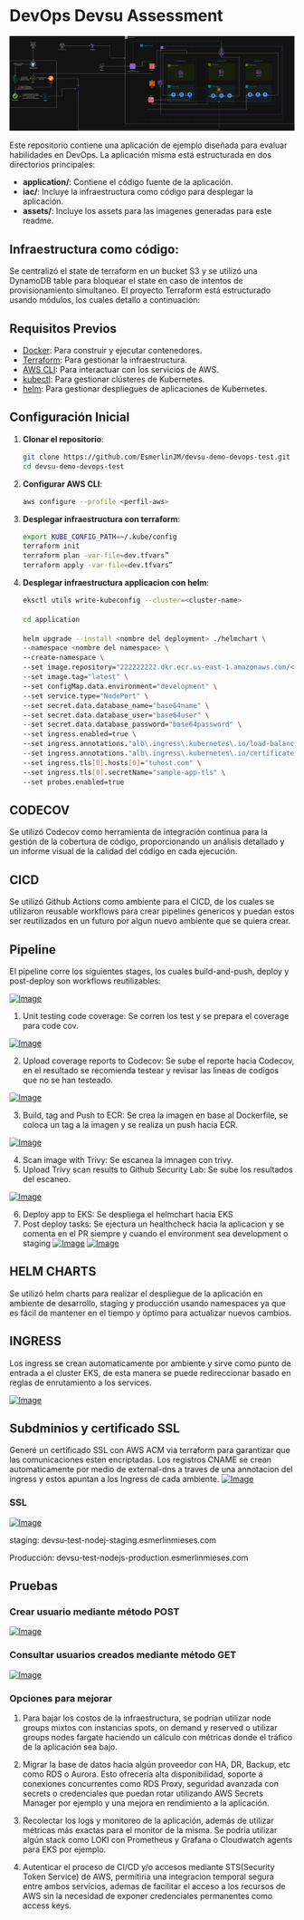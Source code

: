 # DevOps Devsu Assessment

[![Image](assets/images/devsu-test.drawio.png "Diagrama")](assets/images/devsu-test.drawio.png)

Este repositorio contiene una aplicación de ejemplo diseñada para evaluar habilidades en DevOps. La aplicación misma está estructurada en dos directorios principales:

- **application/**: Contiene el código fuente de la aplicación.
- **iac/**: Incluye la infraestructura como código para desplegar la aplicación.
- **assets/**: Incluye los assets para las imagenes generadas para este readme.

## Infraestructura como código:
Se centralizó el state de terraform en un bucket S3 y se utilizó una DynamoDB table para bloquear el state en caso de intentos de provisionamiento simultaneo.
El proyecto Terraform está estructurado usando módulos, los cuales detallo a continuación:

## Requisitos Previos

- [Docker](https://www.docker.com/): Para construir y ejecutar contenedores.
- [Terraform](https://www.terraform.io/): Para gestionar la infraestructura.
- [AWS CLI](https://aws.amazon.com/cli/): Para interactuar con los servicios de AWS.
- [kubectl](https://kubernetes.io/docs/tasks/tools/): Para gestionar clústeres de Kubernetes.
- [helm](https://helm.sh): Para gestionar despliegues de aplicaciones de Kubernetes.

## Configuración Inicial

1. **Clonar el repositorio**:

   ```bash
   git clone https://github.com/EsmerlinJM/devsu-demo-devops-test.git
   cd devsu-demo-devops-test

2. **Configurar AWS CLI**:

    ```bash
    aws configure --profile <perfil-aws>

3. **Desplegar infraestructura con terraform**:
    ```bash
    export KUBE_CONFIG_PATH=~/.kube/config 
    terraform init
    terraform plan -var-file=dev.tfvars”
    terraform apply -var-file=dev.tfvars”

3. **Desplegar infraestructura applicacion con helm**:
    ```bash
    eksctl utils write-kubeconfig --cluster=<cluster-name>
    
    cd application

    helm upgrade --install <nombre del deployment> ./helmchart \
    --namespace <nombre del namespace> \
    --create-namespace \
    --set image.repository="222222222.dkr.ecr.us-east-1.amazonaws.com/<tu-repo>" \
    --set image.tag="latest" \
    --set configMap.data.environment="development" \
    --set service.type="NodePort" \
    --set secret.data.database_name="base64name" \
    --set secret.data.database_user="base64user" \
    --set secret.data.database_password="base64password" \
    --set ingress.enabled=true \
    --set ingress.annotations."alb\.ingress\.kubernetes\.io/load-balancer-name"="lb-name"
    --set ingress.annotations."alb\.ingress\.kubernetes\.io/certificate-arn"="arn:aws:acm:us-east-1:2222222222:certificate/932e95c7-2295-414f-9d56-f763c2fc876a" \
    --set ingress.tls[0].hosts[0]="tuhost.com" \
    --set ingress.tls[0].secretName="sample-app-tls" \
    --set probes.enabled=true


## CODECOV
Se utilizó Codecov como herramienta de integración continua para la gestión de la cobertura de código, proporcionando un análisis detallado y un informe visual de la calidad del código en cada ejecución.

## CICD
Se utilizó Github Actions como ambiente para el CICD, de los cuales se utilizaron reusable workflows para crear pipelines genericos y puedan estos ser reutilizados en 
un futuro por algun nuevo ambiente que se quiera crear.

## Pipeline
El pipeline corre los siguientes stages, los cuales build-and-push, deploy y post-deploy son workflows reutilizables:

[![Image](assets/images/pipeline.png "pipeline")](assets/images/pipeline.png)

1. Unit testing code coverage: Se corren los test y se prepara el coverage para code cov.

[![Image](assets/images/testing.png "testing")](assets/images/testing.png)

2. Upload coverage reports to Codecov: Se sube el reporte hacia Codecov, en el resultado se recomienda testear y revisar las lineas de codigos que no se han testeado.

[![Image](assets/images/codecov.png "Codecov")](assets/images/codecov.png)

3. Build, tag and Push to ECR:  Se crea la imagen en base al Dockerfile, se coloca un tag a la imagen y se realiza un push hacia ECR.

[![Image](assets/images/repository-images.png "repository-images")](assets/images/repository-images.png)

4. Scan image with Trivy: Se escanea la imnagen con trivy.
5. Upload Trivy scan results to Github Security Lab: Se sube los resultados del escaneo.

[![Image](assets/images/scan-image.png "scan-image")](assets/images/scan-image.png)

6. Deploy app to EKS: Se despliega el helmchart hacia EKS
7. Post deploy tasks: Se ejectura un healthcheck hacia la aplicacion y se comenta en el PR siempre y cuando el environment sea development o staging
[![Image](assets/images/deploy.png "deploy")](assets/images/deploy.png)
[![Image](assets/images/deploy-url.png "deploy-url")](assets/images/deploy-url.png)

## HELM CHARTS
Se utilizó helm charts para realizar el despliegue de la aplicación en ambiente de desarrollo, staging y producción usando namespaces ya que es fácil de mantener en el tiempo y óptimo para actualizar nuevos cambios.

## INGRESS
Los ingress se crean automaticamente por ambiente y sirve como punto de entrada a el cluster EKS, de esta manera se puede redireccionar basado en reglas de enrutamiento a los services.

[![Image](assets/images/loadbalancers.png "loadbalancers")](assets/images/loadbalancers.png)

## Subdminios y certificado SSL
Generé un certificado SSL con AWS ACM via terraform para garantizar que las comunicaciones esten encriptadas. Los registros CNAME se crean automaticamente por medio de external-dns a traves de una annotacion del ingress y estos apuntan a los Ingress de cada ambiente.
[![Image](assets/images/domain-hosted-zone.png "domain-hosted-zone")](assets/images/domain-hosted-zone.png)


### SSL
[![Image](assets/images/certificate-ssl.png "certificate-ssl")](assets/images/certificate-ssl.png)

staging:
devsu-test-nodej-staging.esmerlinmieses.com

Producción:
devsu-test-nodejs-production.esmerlinmieses.com


## Pruebas

### Crear usuario mediante método POST
[![Image](assets/images/create-user.png "create-user")](assets/images/create-user.png)

### Consultar usuarios creados mediante método GET
[![Image](assets/images/get-users.png "get-users")](assets/images/get-users.png)


### Opciones para mejorar
1. Para bajar los costos de la infraestructura, se podrían utilizar node groups mixtos con instancias spots, on demand y reserved o utilizar groups nodes fargate haciendo un cálculo con métricas donde el tráfico de la aplicación sea bajo.

2. Migrar la base de datos hacia algún proveedor con HA, DR, Backup, etc como RDS o Aurora. Esto ofrecería alta disponibilidad, soporte a conexiones concurrentes como RDS Proxy, seguridad avanzada con secrets o credenciales que puedan rotar utilizando AWS Secrets Manager por ejemplo y una mejora en rendimiento a la aplicación.

3. Recolectar los logs y monitoreo de la aplicación, además de utilizar métricas más exactas para el monitor de la misma. Se podría utilizar algún stack como LOKI con Prometheus y Grafana o Cloudwatch agents para EKS por ejemplo.

4. Autenticar el proceso de CI/CD y/o accesos mediante STS(Security Token Service) de AWS, permitiria una integracion temporal segura entre ambos servicios, ademas de facilitar el acceso a los recursos de AWS sin la necesidad de exponer credenciales permanentes como access keys.